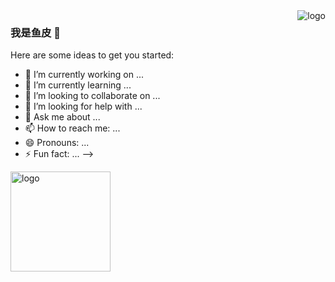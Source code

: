 <img src="https://github-readme-stats.vercel.app/api?username=liyupi&show_icons=true" alt="logo" align="right" />

### 我是鱼皮 👋

Here are some ideas to get you started:

- 🔭 I’m currently working on ...
- 🌱 I’m currently learning ...
- 👯 I’m looking to collaborate on ...
- 🤔 I’m looking for help with ...
- 💬 Ask me about ...
- 📫 How to reach me: ...
- 😄 Pronouns: ...
- ⚡ Fun fact: ...
-->

<img src="https://github-profile-trophy.vercel.app/?username=liyupi&theme=flat&column=7" alt="logo" height="160" align="center" style="margin: auto; margin-bottom: 20px;" />
